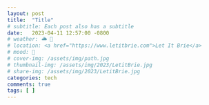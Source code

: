 ```yaml
---
layout: post
title:  "Title"
# subtitle: Each post also has a subtitle
date:   2023-04-11 12:57:00 -0800
# weather: 🌥️ 🔆 
# location: <a href="https://www.letitbrie.com">Let It Brie</a>
# mood: 🥰
# cover-img: /assets/img/path.jpg
# thumbnail-img: /assets/img/2023/LetitBrie.jpg
# share-img: /assets/img/2023/LetitBrie.jpg
categories: tech
comments: true
tags: [ ]
---
```


